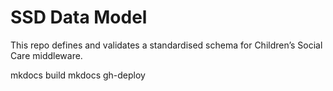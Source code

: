 # SSD Data Model

This repo defines and validates a standardised schema for Children’s Social Care middleware.


mkdocs build
mkdocs gh-deploy
